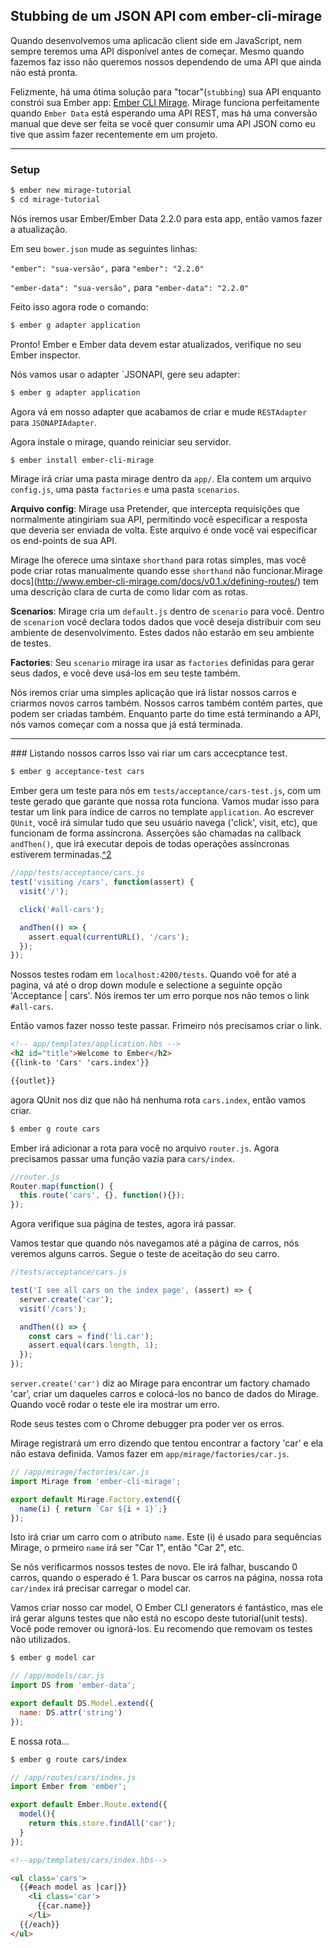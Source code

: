 ## Stubbing de um JSON API com ember-cli-mirage

Quando desenvolvemos uma aplicacão client side em JavaScript, nem sempre teremos uma API disponível antes de começar. Mesmo quando fazemos faz isso não queremos nossos dependendo de uma API que ainda não está pronta.

Felizmente, há uma ótima solução para  "tocar"(`stubbing`) sua API enquanto constrói sua Ember app: [Ember CLI Mirage](http://www.ember-cli-mirage.com/). Mirage funciona perfeitamente quando `Ember Data` está esperando uma API REST, mas há uma conversão manual que deve ser feita se você quer consumir uma API JSON como eu tive que assim fazer recentemente em um projeto.

<hr/>

### Setup

```bash
$ ember new mirage-tutorial
$ cd mirage-tutorial
```
Nós iremos usar Ember/Ember Data 2.2.0 para esta app, então vamos fazer a atualização.

Em seu `bower.json` mude as seguintes linhas:

`"ember": "sua-versão",` para `"ember": "2.2.0"`

`"ember-data": "sua-versão",` para `"ember-data": "2.2.0"`

Feito isso agora rode o comando:

```bash
$ ember g adapter application
```

Pronto! Ember e Ember data devem estar atualizados, verifique no seu Ember inspector.

Nós vamos usar o adapter `JSONAPI, gere seu adapter:

```bash
$ ember g adapter application
```

Agora vá em nosso adapter que acabamos de criar e mude `RESTAdapter` para `JSONAPIAdapter`.

Agora instale o mirage, quando reiniciar seu servidor.

```bash
$ ember install ember-cli-mirage
```

Mirage irá criar uma pasta mirage dentro da `app/`. Ela contem um arquivo `config.js`, uma pasta `factories` e uma pasta `scenarios`.

**Arquivo config**: Mirage usa Pretender, que intercepta requisições que normalmente atingiriam sua API, permitindo você especificar a resposta que deveria ser enviada de volta. Este arquivo é onde você vai especificar os end-points de sua API.

Mirage lhe oferece uma sintaxe `shorthand` para rotas simples, mas você pode criar rotas manualmente quando esse `shorthand` não funcionar.Mirage docs](http://www.ember-cli-mirage.com/docs/v0.1.x/defining-routes/) tem uma descrição clara de curta de como lidar com as rotas.

**Scenarios**: Mirage cria um `default.js` dentro de `scenario` para você. Dentro de `scenario`n você declara todos dados que você deseja distribuir com seu ambiente de desenvolvimento. Estes dados não estarão em seu ambiente de testes.

**Factories**: Seu `scenario` mirage ira usar as `factories` definidas para gerar seus dados, e você deve usá-los em seu teste também.

Nós iremos criar uma simples aplicação que irá listar nossos carros e criarmos novos carros também. Nossos carros também contém partes, que podem ser criadas também. Enquanto parte do time está terminando a API, nós vamos começar com a nossa que já está terminada.

<hr/>
### Listando nossos carros
Isso vai riar um cars accecptance test.

```bash
$ ember g acceptance-test cars
```

Ember gera um teste para nós em `tests/acceptance/cars-test.js`, com um teste gerado que garante que nossa rota funciona. Vamos mudar isso para testar um link para índice de carros no template `application`. Ao escrever `QUnit`, você irá simular tudo que seu usuário navega ('click', visit, etc), que funcionam de forma assíncrona. Asserções são chamadas na callback `andThen()`, que irá executar depois de todas operações assíncronas estiverem terminadas.[^2](http://coryforsyth.com/2014/07/10/demystifing-ember-async-testing/)

```javascript
//app/tests/acceptance/cars.js
test('visiting /cars', function(assert) {
  visit('/');

  click('#all-cars');

  andThen(() => {
    assert.equal(currentURL(), '/cars');
  });
});
```

Nossos testes rodam em `localhost:4200/tests`. Quando voê for até a pagina, vá até o drop down module e selectione a seguinte opção 'Acceptance | cars'. Nós iremos ter um erro porque nos não temos o link `#all-cars`.

Então vamos fazer nosso teste passar. Frimeiro nós precisamos criar o link.

```html
<!-- app/templates/application.hbs -->
<h2 id="title">Welcome to Ember</h2>
{{link-to 'Cars' 'cars.index'}}

{{outlet}}
```

agora QUnit nos diz que não há nenhuma rota `cars.index`, então vamos criar.

```bash
$ ember g route cars
```

Ember irá adicionar a rota para você no arquivo `router.js`. Agora precisamos passar uma função vazia para `cars/index`.

```javascript
//router.js
Router.map(function() {
  this.route('cars', {}, function(){});
});
```
Agora verifique sua página de testes, agora irá passar.

Vamos testar que quando nós navegamos até a página de carros, nós veremos alguns carros. Segue o teste de aceitação do seu carro.

```javascript
//tests/acceptance/cars.js

test('I see all cars on the index page', (assert) => {
  server.create('car');
  visit('/cars');

  andThen(() => {
    const cars = find('li.car');
    assert.equal(cars.length, 1);
  });
});

```

`server.create('car')` diz ao Mirage para encontrar um factory chamado 'car', criar um daqueles carros e colocá-los no banco de dados do Mirage. Quando você rodar o teste ele ira mostrar um erro.

Rode seus testes com o Chrome debugger pra poder ver os erros.

Mirage registrará um erro dizendo que tentou encontrar a factory 'car' e ela não estava definida. Vamos fazer em `app/mirage/factories/car.js`.

```javascript
// /app/mirage/factories/car.js
import Mirage from 'ember-cli-mirage';

export default Mirage.Factory.extend({
  name(i) { return `Car ${i + 1}`;}
});
```

Isto irá criar um carro com o atributo `name`. Este (i) é usado para sequências Mirage, o prmeiro `name` irá ser "Car 1", então "Car 2", etc.

Se nós verificarmos nossos testes de novo. Ele irá falhar, buscando 0 carros, quando o esperado é 1. Para buscar os carros na página, nossa rota `car/index` irá precisar carregar o model car.

Vamos criar nosso car model, O Ember CLI generators é fantástico, mas ele irá gerar alguns testes que não está no escopo deste tutorial(unit tests). Você pode remover ou ignorá-los. Eu recomendo que removam os testes não utilizados.

```bash
$ ember g model car
```

```javascript
// /app/models/car.js
import DS from 'ember-data';

export default DS.Model.extend({
  name: DS.attr('string')
});
```

E nossa rota...
```bash
$ ember g route cars/index
```

```javascript
// /app/routes/cars/index.js
import Ember from 'ember';

export default Ember.Route.extend({
  model(){
    return this.store.findAll('car');
  }
});
```

```html
<!--app/templates/cars/index.hbs-->

<ul class='cars'>
  {{#each model as |car|}}
    <li class='car'>
      {{car.name}}
    </li>
  {{/each}}
</ul>

```
